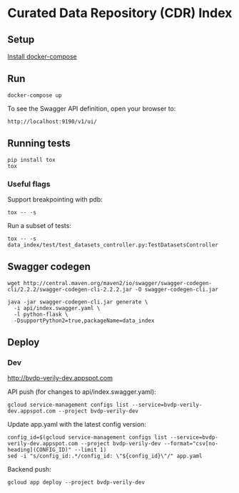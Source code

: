 # Curated Data Repository (CDR) Index

## Setup

[Install docker-compose](https://docs.docker.com/compose/install/)

## Run

```
docker-compose up
```

To see the Swagger API definition, open your browser to:

```
http://localhost:9190/v1/ui/
```

## Running tests

```
pip install tox
tox
```

### Useful flags

Support breakpointing with pdb:

```
tox -- -s
```

Run a subset of tests:

```
tox -- -s data_index/test/test_datasets_controller.py:TestDatasetsController
```

## Swagger codegen

```
wget http://central.maven.org/maven2/io/swagger/swagger-codegen-cli/2.2.2/swagger-codegen-cli-2.2.2.jar -O swagger-codegen-cli.jar

java -jar swagger-codegen-cli.jar generate \
  -i api/index.swagger.yaml \
  -l python-flask \
  -DsupportPython2=true,packageName=data_index
```

## Deploy

### Dev

http://bvdp-verily-dev.appspot.com

API push (for changes to api/index.swagger.yaml):

```
gcloud service-management configs list --service=bvdp-verily-dev.appspot.com --project bvdp-verily-dev
```

Update app.yaml with the latest config version:

```
config_id=$(gcloud service-management configs list --service=bvdp-verily-dev.appspot.com --project bvdp-verily-dev --format="csv[no-heading](CONFIG_ID)" --limit 1)
sed -i "s/config_id:.*/config_id: \"${config_id}\"/" app.yaml
```

Backend push:

```
gcloud app deploy --project bvdp-verily-dev
```
